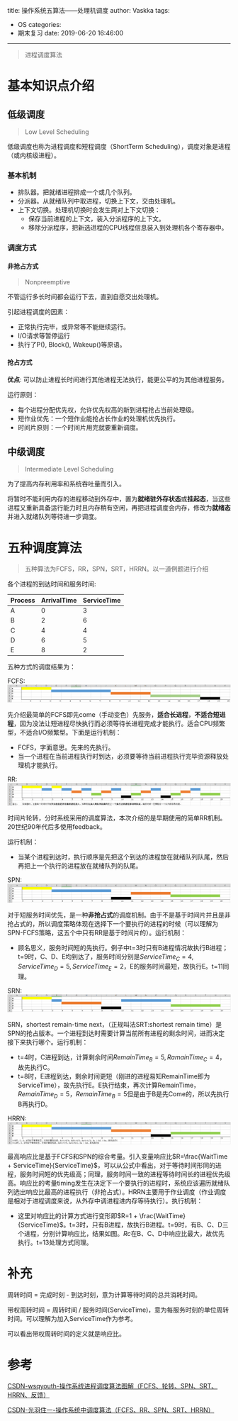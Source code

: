 title: 操作系统五算法——处理机调度
author: Vaskka
tags:
  - OS
categories:
  - 期末复习
date: 2019-06-20 16:46:00
---
> 进程调度算法

# 基本知识点介绍

## 低级调度

> Low Level Scheduling

低级调度也称为进程调度和短程调度（ShortTerm Scheduling），调度对象是进程（或内核级进程）。

### 基本机制

+ 排队器。把就绪进程排成一个或几个队列。
+ 分派器。从就绪队列中取进程，切换上下文，交由处理机。
+ 上下文切换。处理机切换时会发生两对上下文切换：
	+ 保存当前进程的上下文，装入分派程序的上下文。
    + 移除分派程序，把新选进程的CPU线程信息装入到处理机各个寄存器中。
    
### 调度方式

#### 非抢占方式

> Nonpreemptive

不管运行多长时间都会运行下去，直到自愿交出处理机。

引起进程调度的因素：
+ 正常执行完毕，或异常等不能继续运行。
+ I/O请求等暂停运行
+ 执行了P(), Block(), Wakeup()等原语。

#### 抢占方式

**优点**: 可以防止进程长时间进行其他进程无法执行，能更公平的为其他进程服务。

运行原则：
+ 每个进程分配优先权，允许优先权高的新到进程抢占当前处理级。
+ 短作业优先：一个短作业能抢占长作业的处理机优先执行。
+ 时间片原则：一个时间片用完就要重新调度。

## 中级调度

> Intermediate Level Scheduling

为了提高内存利用率和系统吞吐量而引入。

将暂时不能利用内存的进程移动到外存中，置为**就绪驻外存状态**或**挂起态**，当这些进程又重新具备运行能力时且内存稍有空闲，再把进程调度会内存，修改为**就绪态**并进入就绪队列等待进一步调度。

# 五种调度算法

> 五种算法为FCFS，RR，SPN，SRT，HRRN。以一道例题进行介绍

各个进程的到达时间和服务时间:

| Process | ArrivalTime | ServiceTime |
| - | - | - |
| A | 0 | 3 |
| B | 2 | 6 |
| C | 4 | 4 |
| D | 6 | 5 |
| E | 8 | 2 |

五种方式的调度结果为：

FCFS:
![先来先服务](https://raw.githubusercontent.com/Vaskka/GitLearn/master/OS-5-algorithm/process-scheduling/fcfs.PNG)

先介绍最简单的FCFS即先come（手动变色）先服务，**适合长进程**，**不适合短进程**，因为没法让短进程尽快执行而必须等待长进程完成才能执行。适合CPU频繁型，不适合I/O频繁型。下面是运行机制：

+ FCFS，字面意思。先来的先执行。
+ 当一个进程在当前进程执行时到达，必须要等待当前进程执行完毕资源释放处理机才能执行。

RR:
![时间片轮转](https://raw.githubusercontent.com/Vaskka/GitLearn/master/OS-5-algorithm/process-scheduling/rr.PNG)

时间片轮转，分时系统采用的调度算法，本次介绍的是早期使用的简单RR机制。20世纪90年代后多使用feedback。

运行机制：

+ 当某个进程到达时，执行顺序是先把这个到达的进程放在就绪队列队尾，然后再把上一个执行的进程放在就绪队列的队尾。

SPN:
![最短服务时间](https://raw.githubusercontent.com/Vaskka/GitLearn/master/OS-5-algorithm/process-scheduling/spn.PNG)
 
对于短服务时间优先，是一种**非抢占式**的调度机制。由于不是基于时间片并且是非抢占式的，所以调度策略体现在选择下一个要执行的进程的时候（可以理解为SPN-FCFS策略，这五个中只有RR是基于时间片的）。运行机制：

+ 顾名思义，服务时间短的先执行。例子中t=3时只有B进程情况故执行B进程；t=9时，C、D、E均到达了，服务时间分别是$ServiceTime_C=4, ServiceTime_D=5,ServiceTime_E=2$，E的服务时间最短，故执行E。t=11同理。
 
SRN:
![最短剩余时间](https://raw.githubusercontent.com/Vaskka/GitLearn/master/OS-5-algorithm/process-scheduling/srn.PNG)
 
SRN，shortest remain-time next，（正规叫法SRT:shortest remain time）是SPN的抢占版本。一个进程到达时需要计算当前所有进程的剩余时间，进而决定接下来执行哪个。运行机制：
 
+ t=4时，C进程到达，计算剩余时间$RemainTime_B=5,RamainTime_C=4$，故先执行C。
+ t=8时，E进程到达，剩余时间更短（刚进的进程易知RemainTime即为ServiceTime），故先执行E。E执行结束，再次计算RemainTime，$RemainTime_D=5，RemainTime_B=5$但是由于B是先Come的，所以先执行B再执行D。

HRRN:
![最高响应比](https://raw.githubusercontent.com/Vaskka/GitLearn/master/OS-5-algorithm/process-scheduling/hrrn.PNG)
 
最高响应比是基于FCFS和SPN的综合考量。引入变量响应比$R=\frac{WaitTime + ServiceTime}{ServiceTime}$，可以从公式中看出，对于等待时间形同的进程，服务时间短的优先级高；同理，服务时间一致的进程等待时间长的进程优先级高。响应比的考量timing发生在决定下一个要执行的进程时，系统应该遍历就绪队列选出响应比最高的进程执行（非抢占式）。HRRN主要用于作业调度（作业调度是相对于进程调度来说，从外存中调进程进内存等待执行）。执行机制：

+ 这里对响应比的计算方式进行变形即$R=1 + \frac{WaitTime}{ServiceTime}$。t=3时，只有B进程，故执行B进程。t=9时，有B、C、D三个进程，分别计算响应比，结果如图。$Rc$在B、C、D中响应比最大，故优先执行。t=13处理方式同理。

# 补充

周转时间 = 完成时刻 - 到达时刻，意为计算等待时间的总共消耗时间。

带权周转时间 = 周转时间 / 服务时间(ServiceTime)，意为每服务时刻的单位周转时间。可以理解为加入ServiceTime作为参考。

可以看出带权周转时间的定义就是响应比。
 
# 参考

[CSDN-wsqyouth-操作系统进程调度算法图解（FCFS、轮转、SPN、SRT、HRRN、反馈）](https://blog.csdn.net/u013457167/article/details/41938673)

[CSDN-光羽住一-操作系统中调度算法（FCFS、RR、SPN、SRT、HRRN）](https://blog.csdn.net/xieminyao123/article/details/79116985)